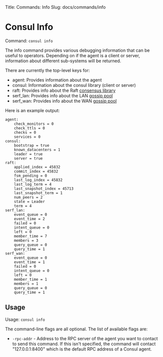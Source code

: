 Title: Commands: Info
Slug: docs/commands/info


# Consul Info

Command: `consul info`

The info command provides various debugging information that can be
useful to operators. Depending on if the agent is a client or server,
information about different sub-systems will be returned.

There are currently the top-level keys for:

* agent: Provides information about the agent
* consul: Information about the consul library (client or server)
* raft: Provides info about the Raft [consensus library](/docs/internals/consensus.html)
* serf_lan: Provides info about the LAN [gossip pool](/docs/internals/gossip.html)
* serf_wan: Provides info about the WAN [gossip pool](/docs/internals/gossip.html)

Here is an example output:

    agent:
        check_monitors = 0
        check_ttls = 0
        checks = 0
        services = 0
    consul:
        bootstrap = true
        known_datacenters = 1
        leader = true
        server = true
    raft:
        applied_index = 45832
        commit_index = 45832
        fsm_pending = 0
        last_log_index = 45832
        last_log_term = 4
        last_snapshot_index = 45713
        last_snapshot_term = 1
        num_peers = 2
        state = Leader
        term = 4
    serf_lan:
        event_queue = 0
        event_time = 2
        failed = 0
        intent_queue = 0
        left = 0
        member_time = 7
        members = 3
        query_queue = 0
        query_time = 1
    serf_wan:
        event_queue = 0
        event_time = 1
        failed = 0
        intent_queue = 0
        left = 0
        member_time = 1
        members = 1
        query_queue = 0
        query_time = 1

## Usage

Usage: `consul info`

The command-line flags are all optional. The list of available flags are:

* `-rpc-addr` - Address to the RPC server of the agent you want to contact
  to send this command. If this isn't specified, the command will contact
  "127.0.0.1:8400" which is the default RPC address of a Consul agent.


